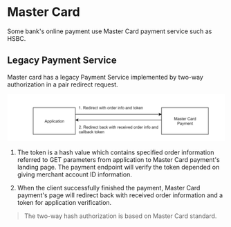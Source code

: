 Master Card
===========

Some bank's online payment use Master Card payment service such as HSBC.

Legacy Payment Service
----------------------

Master card has a legacy Payment Service implemented by two-way authorization in a pair redirect request.

![payment-master-card](https://raw.githubusercontent.com/yidas/web-service-architectures/master/payment/master-card/payment_master-card.io.png)

1. The token is a hash value which contains specified order information referred to GET parameters from application to Master Card payment's landing page.
The payment endpoint will verify the token depended on giving merchant account ID information.

2. When the client successfully finished the payment, Master Card payment's page will redirect back with received order information and a token for application verification.

> The two-way hash authorization is based on Master Card standard.

